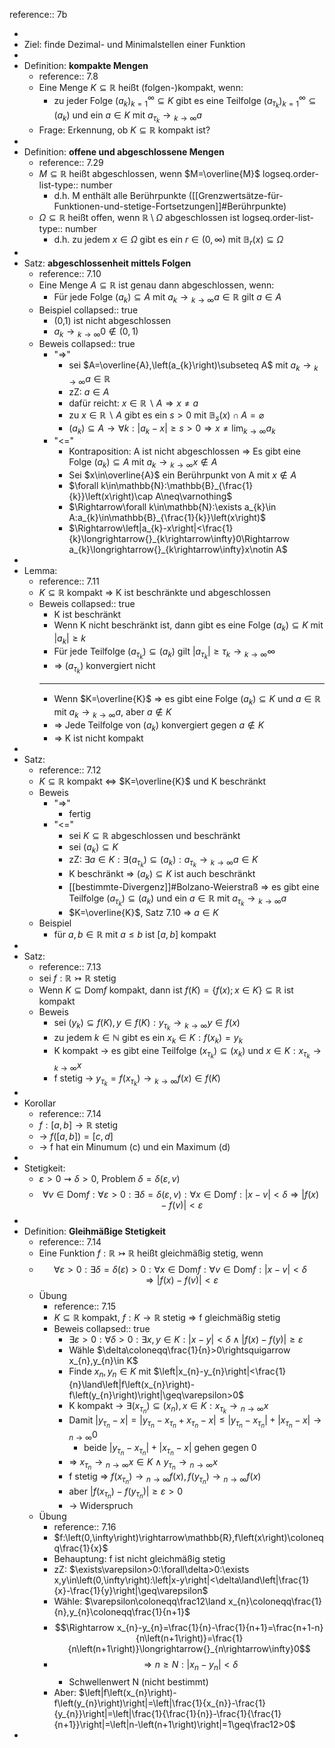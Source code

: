 reference:: 7b

-
- Ziel: finde Dezimal- und Minimalstellen einer Funktion
-
- Definition: **kompakte Mengen**
	- reference:: 7.8
	- Eine Menge $K\subseteq\mathbb{R}$ heißt (folgen-)kompakt, wenn:
		- zu jeder Folge $\left(a_{k}\right)_{k=1}^{\infty}\subseteq K$ gibt es eine Teilfolge $\left(a_{\tau_{k}}\right)_{k=1}^{\infty}\subseteq\left(a_{k}\right)$ und ein $a\in K$ mit $a_{\tau_{k}}\longrightarrow{}_{k\rightarrow\infty}a$
	- Frage: Erkennung, ob $K\subseteq\mathbb{R}$ kompakt ist?
-
- Definition: **offene und abgeschlossene Mengen**
	- reference:: 7.29
	- $M\subseteq\mathbb{R}$ heißt abgeschlossen, wenn $M=\overline{M}$
	  logseq.order-list-type:: number
		- d.h. M enthält alle Berührpunkte ([[Grenzwertsätze-für-Funktionen-und-stetige-Fortsetzungen]]\#Berührpunkte)
	- $\Omega\subseteq\mathbb{R}$ heißt offen, wenn $\mathbb{R}\setminus\Omega$ abgeschlossen ist
	  logseq.order-list-type:: number
		- d.h. zu jedem $x\in\Omega$ gibt es ein $r\in\left(0,\infty\right)$ mit $\mathbb{B}_{r}\left(x\right)\subseteq\Omega$
-
- Satz: **abgeschlossenheit mittels Folgen**
	- reference:: 7.10
	- Eine Menge $A\subseteq\mathbb{R}$ ist genau dann abgeschlossen, wenn:
		- Für jede Folge $\left(a_{k}\right)\subseteq A$ mit $a_{k}\longrightarrow{}_{k\rightarrow\infty}a\in\mathbb{R}$ gilt $a\in A$
	- Beispiel
	  collapsed:: true
		- (0,1) ist nicht abgeschlossen
		- $a_{k}\longrightarrow{}_{k\rightarrow\infty}0\notin\left(0,1\right)$
	- Beweis
	  collapsed:: true
		- "=>"
			- sei $A=\overline{A},\left(a_{k}\right)\subseteq A$ mit $a_{k}\longrightarrow{}_{k\rightarrow\infty}a\in\mathbb{R}$
			- zZ: $a\in A$
			- dafür reicht: $x\in\mathbb{R}\backslash A\Rightarrow x\neq a$
			- zu $x\in\mathbb{R}\backslash A$ gibt es ein $s>0$ mit $\mathbb{B}_{s}\left(x\right)\cap A=\varnothing$
			- $\left(a_{k}\right)\subseteq A\rightarrow\forall k:\left|a_{k}-x\right|\geq s>0\Rightarrow x\neq\lim_{k\rightarrow\infty}a_{k}$
		- "<="
			- Kontraposition: A ist nicht abgeschlossen => Es gibt eine Folge $\left(a_{k}\right)\subseteq A$ mit $a_{k}\longrightarrow{}_{k\rightarrow\infty}x\notin A$
			- Sei $x\in\overline{A}$ ein Berührpunkt von A mit $x\notin A$
			- $\forall k\in\mathbb{N}:\mathbb{B}_{\frac{1}{k}}\left(x\right)\cap A\neq\varnothing$
			- $\Rightarrow\forall k\in\mathbb{N}:\exists a_{k}\in A:a_{k}\in\mathbb{B}_{\frac{1}{k}}\left(x\right)$
			- $\Rightarrow\left|a_{k}-x\right|<\frac{1}{k}\longrightarrow{}_{k\rightarrow\infty}0\Rightarrow a_{k}\longrightarrow{}_{k\rightarrow\infty}x\notin A$
-
- Lemma:
	- reference:: 7.11
	- $K\subseteq\mathbb{R}$ kompakt => K ist beschränkte und abgeschlossen
	- Beweis
	  collapsed:: true
		- K ist beschränkt
		- Wenn K nicht beschränkt ist, dann gibt es eine Folge $\left(a_{k}\right)\subseteq K$ mit $\left|a_{k}\right|\geq k$
		- Für jede Teilfolge $\left(a_{\tau_{k}}\right)\subseteq\left(a_{k}\right)$ gilt $\left|a_{\tau_{k}}\right|\geq\tau_{k}\longrightarrow{}_{k\rightarrow\infty}\infty$
		- => $\left(a_{\tau_{k}}\right)$ konvergiert nicht
		- ---
		- Wenn $K=\overline{K}$ => es gibt eine Folge $\left(a_{k}\right)\subseteq K$ und $a\in\mathbb{R}$ mit $a_{k}\longrightarrow{}_{k\rightarrow\infty}a$, aber $a\notin K$
		- => Jede Teilfolge von $\left(a_{k}\right)$ konvergiert gegen $a\notin K$
		- => K ist nicht kompakt
-
- Satz:
	- reference:: 7.12
	- $K\subseteq\mathbb{R}$ kompakt <=> $K=\overline{K}$ und K beschränkt
	- Beweis
		- "=>"
			- fertig
		- "<="
			- sei $K\subseteq\mathbb{R}$ abgeschlossen und beschränkt
			- sei $\left(a_{k}\right)\subseteq K$
			- zZ: $\exists a\in K:\exists\left(a_{\tau_{k}}\right)\subseteq\left(a_{k}\right):a_{\tau_{k}}\longrightarrow{}_{k\rightarrow\infty}a\in K$
			- K beschränkt => $\left(a_{k}\right)\subseteq K$ ist auch beschränkt
			- [[bestimmte-Divergenz]]\#Bolzano-Weierstraß => es gibt eine Teilfolge $\left(a_{\tau_{k}}\right)\subseteq\left(a_{k}\right)$ und ein $a\in\mathbb{R}$ mit $a_{\tau_{k}}\longrightarrow{}_{k\rightarrow\infty}a$
			- $K=\overline{K}$, Satz 7.10 => $a\in K$
	- Beispiel
		- für $a,b\in\mathbb{R}$ mit $a\leq b$ ist $\left\lbrack a,b\right\rbrack$ kompakt
-
- Satz:
	- reference:: 7.13
	- sei $f:\mathbb{R}\rightarrowtail\mathbb{R}$ stetig
	- Wenn $K\subseteq\text{Dom}f$ kompakt, dann ist $f\left(K\right)=\left\lbrace f\left(x\right);x\in K\right\rbrace\subseteq\mathbb{R}$ ist kompakt
	- Beweis
		- sei $\left(y_{k}\right)\subseteq f\left(K\right),y\in f\left(K\right):y_{\tau_{k}}\longrightarrow{}_{k\rightarrow\infty}y\in f\left(x\right)$
		- zu jedem $k\in\mathbb{N}$ gibt es ein $x_{k}\in K:f\left(x_{k}\right)=y_{k}$
		- K kompakt -> es gibt eine Teilfolge $\left(x_{\tau_{k}}\right)\subseteq\left(x_{k}\right)$ und $x\in K:x_{\tau_{k}}\longrightarrow{}_{k\rightarrow\infty}x$
		- f stetig -> $y_{\tau_{k}}=f\left(x_{\tau_{k}}\right)\longrightarrow{}_{k\rightarrow\infty}f\left(x\right)\in f\left(K\right)$
-
- Korollar
	- reference:: 7.14
	- $f:\left\lbrack a,b\right\rbrack\rightarrow\mathbb{R}$ stetig
	- -> $f\left(\left\lbrack a,b\right\rbrack\right)=\left\lbrack c,d\right\rbrack$
	- -> f hat ein Minumum (c) und ein Maximum (d)
-
- Stetigkeit:
	- $\varepsilon>0\rightsquigarrow\delta>0$, Problem $\delta=\delta\left(\varepsilon,v\right)$
	- $$\forall v\in\text{Dom}f:\forall\varepsilon>0:\exists\delta=\delta\left(\varepsilon,v\right):\forall x\in\text{Dom}f:\left|x-v\right|<\delta\Rightarrow\left|f\left(x\right)-f\left(v\right)\right|<\varepsilon$$
-
- Definition: **Gleihmäßige Stetigkeit**
	- reference:: 7.14
	- Eine Funktion $f:\mathbb{R}\rightarrowtail\mathbb{R}$ heißt gleichmäßig stetig, wenn
	- $$\forall\varepsilon>0:\exists\delta=\delta\left(\varepsilon\right)>0:\forall x\in\text{Dom}f:\forall v\in\text{Dom}f:\left|x-v\right|<\delta\Rightarrow\left|f\left(x\right)-f\left(v\right)\right|<\varepsilon$$
	- Übung
		- reference:: 7.15
		- $K\subseteq\mathbb{R}$ kompakt, $f:K\rightarrow\mathbb{R}$ stetig => f gleichmäßig stetig
		- Beweis
		  collapsed:: true
			- $\exists\varepsilon>0:\forall\delta>0:\exists x,y\in K:\left|x-y\right|<\delta\land\left|f\left(x\right)-f\left(y\right)\right|\geq\varepsilon$
			- Wähle $\delta\coloneqq\frac{1}{n}>0\rightsquigarrow x_{n},y_{n}\in K$
			- Finde $x_{n},y_{n}\in K$ mit $\left|x_{n}-y_{n}\right|<\frac{1}{n}\land\left|f\left(x_{n}\right)-f\left(y_{n}\right)\right|\geq\varepsilon>0$
			- K kompakt -> $\exists\left(x_{\tau_{n}}\right)\subseteq\left(x_{n}\right),x\in K:x_{\tau_{k}}\longrightarrow{}_{n\rightarrow\infty}x$
			- Damit $\left|y_{\tau_{n}}-x\right|=\left|y_{\tau_{n}}-x_{\tau_{n}}+x_{\tau_{n}}-x\right|\leq\left|y_{\tau_{n}}-x_{\tau_{n}}\right|+\left|x_{\tau_{n}}-x\right|\longrightarrow{}_{n\rightarrow\infty}0$
				- beide $\left|y_{\tau_{n}}-x_{\tau_{n}}\right|+\left|x_{\tau_{n}}-x\right|$ gehen gegen 0
			- => $x_{\tau_{n}}\longrightarrow{}_{n\rightarrow\infty}x\in K\land y_{\tau_{n}}\longrightarrow{}_{n\rightarrow\infty}x$
			- f stetig => $f\left(x_{\tau_{n}}\right)\longrightarrow{}_{n\rightarrow\infty}f\left(x\right),f\left(y_{\tau_{n}}\right)\longrightarrow{}_{n\rightarrow\infty}f\left(x\right)$
			- aber $\left|f\left(x_{\tau_{n}}\right)-f\left(y_{\tau_{n}}\right)\right|\geq\varepsilon>0$
			- -> Widerspruch
	- Übung
		- reference:: 7.16
		- $f:\left(0,\infty\right)\rightarrow\mathbb{R},f\left(x\right)\coloneqq\frac{1}{x}$
		- Behauptung: f ist nicht gleichmäßig stetig
		- zZ: $\exists\varepsilon>0:\forall\delta>0:\exists x,y\in\left(0,\infty\right):\left|x-y\right|<\delta\land\left|\frac{1}{x}-\frac{1}{y}\right|\geq\varepsilon$
		- Wähle: $\varepsilon\coloneqq\frac12\land x_{n}\coloneqq\frac{1}{n},y_{n}\coloneqq\frac{1}{n+1}$
		- $$\Rightarrow x_{n}-y_{n}=\frac{1}{n}-\frac{1}{n+1}=\frac{n+1-n}{n\left(n+1\right)}=\frac{1}{n\left(n+1\right)}\longrightarrow{}_{n\rightarrow\infty}0$$
		- $$\Rightarrow n\geq N:\left|x_{n}-y_{n}\right|<\delta$$
			- Schwellenwert N (nicht bestimmt)
		- Aber: $\left|f\left(x_{n}\right)-f\left(y_{n}\right)\right|=\left|\frac{1}{x_{n}}-\frac{1}{y_{n}}\right|=\left|\frac{1}{\frac{1}{n}}-\frac{1}{\frac{1}{n+1}}\right|=\left|n-\left(n+1\right)\right|=1\geq\frac12>0$
-